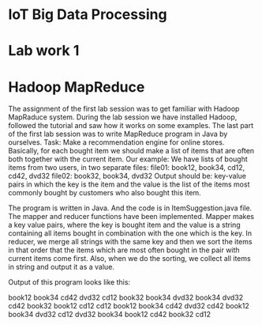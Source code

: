 # IoT Big Data Processing
# Lab work 1
# Hadoop MapReduce

The assignment of the first lab session was to get familiar with Hadoop MapRaduce system. During the lab session we have installed Hadoop, followed the tutorial and saw how it works on some examples.
The last part of the first lab session was to write MapReduce program in Java by ourselves.
Task:
Make a recommendation engine for online stores. Basically, for each bought item we should make a list of items that are often both together with the current item.
Our example:
We have lists of bought items from two users, in two separate files:
file01: book12, book34, cd12, cd42, dvd32
file02: book32, book34, dvd32
Output should be: key-value pairs in which the key is the item and the value is the list of the items most commonly bought by customers who also bought this item.

The program is written in Java. And the code is in ItemSuggestion.java file.
The mapper and reducer functions have been implemented. 
Mapper makes a key value pairs, where the key is bought item and the value is a string containing all items bought in combination with the one which is the key.
In reducer, we merge all strings with the same key and then we sort the items in that order that the items which are most often bought in the pair with current items come first. Also, when we do the sorting, we collect all items in string and output it as a value.

Output of this program looks like this: 

 book12	    book34 cd42 dvd32 cd12
 book32	    book34 dvd32
 book34	    dvd32 cd42 book32 book12 cd12
 cd12	 	    book12 book34 cd42 dvd32
 cd42	  	  book12 book34 dvd32 cd12
 dvd32	  	book34 book12 cd42 book32 cd12
